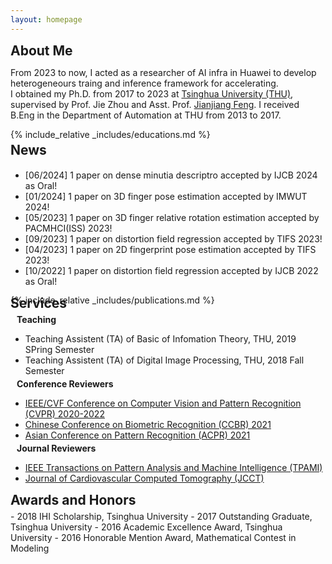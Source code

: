```yaml
---
layout: homepage
---
```


<h2 style="margin: 0px 0px 5px;">About Me</h2>

From 2023 to now, I acted as a researcher of AI infra in Huawei to develop heterogeneours traing and inference framework
for accelerating.  
I obtained my Ph.D. from 2017 to 2023 at [Tsinghua University (THU)](https://www.tsinghua.edu.cn), supervised by Prof.
Jie Zhou and Asst. Prof. [Jianjiang Feng](http://ivg.au.tsinghua.edu.cn/~jfeng). I received B.Eng in the Department of
Automation at THU from 2013 to 2017.

{% include_relative _includes/educations.md %}

<h2 style="margin: -10px 0px 5px;">News</h2>

<div style="height: 200px; overflow: auto;">
<ul>
<li> [06/2024] 1 paper on dense minutia descriptro accepted by IJCB 2024 as Oral! </li>
<li> [01/2024] 1 paper on 3D finger pose estimation accepted by IMWUT 2024! </li>
<li> [05/2023] 1 paper on 3D finger relative rotation estimation accepted by PACMHCI(ISS) 2023! </li>
<li> [09/2023] 1 paper on distortion field regression accepted by TIFS 2023! </li>
<li> [04/2023] 1 paper on 2D fingerprint pose estimation accepted by TIFS 2023! </li>
<li> [10/2022] 1 paper on distortion field regression accepted by IJCB 2022 as Oral! </li>
<li> [02/2022] 1 paper on 3D finger pose estimation accepted by IMWUT 2022! </li>
<li> [12/2021] 1 paper on 3D finger pose estimation accepted by IUI 2022! <b>Best Paper Awards Honorable Mention</b> </li>
<li> [06/2021] 1 paper on orientation field estimation accepted by IJCB 2021 as Oral! </li>
<li> [06/2019] 1 paper on anatomical landmark detection accepted by STACOM 2019 as Poster! </li>
<li> [06/2018] 1 paper on coronary segmentation accepted by STACOM 2018 as Poster! </li>
<li> [10/2016] Joined Asst. Prof. Jianjiang Feng's group and become a member of the Intelligent Vision Group. </li>
</ul>
</div>

{% include_relative _includes/publications.md %}

<h2 style="margin: -30px 0px 5px;">Services</h2>

<h4 style="margin:0 10px 0;">Teaching</h4>

- <autocolor>Teaching Assistent (TA) of Basic of Infomation Theory, THU, 2019 SPring Semester</autocolor>
- <autocolor>Teaching Assistent (TA) of Digital Image Processing, THU, 2018 Fall Semester</autocolor>

<h4 style="margin:-10px 10px 0;">Conference Reviewers</h4>

- <a href="http://cvpr2022.thecvf.com/"><autocolor>IEEE/CVF Conference on Computer Vision and Pattern Recognition (CVPR) 2020-2022</autocolor></a>
- <a href="https://ccbr99.cn/2021/"><autocolor>Chinese Conference on Biometric Recognition (CCBR) 2021</autocolor></a>
- <a href="https://brain.korea.ac.kr/acpr/"><autocolor>Asian Conference on Pattern Recognition (ACPR) 2021</autocolor></a>

<h4 style="margin:-10px 10px 0;">Journal Reviewers</h4>

- <a href="https://www.computer.org/csdl/journal/tp"><autocolor>IEEE Transactions on Pattern Analysis and Machine Intelligence (TPAMI)</autocolor></a>
- <a href="https://www.journalofcardiovascularct.com/"><autocolor>Journal of Cardiovascular Computed Tomography (JCCT)</autocolor></a>

<h2 style="margin: 0px 0px 5px;">Awards and Honors</h2>
- 2018 IHI Scholarship, Tsinghua University
- 2017 Outstanding Graduate, Tsinghua University
- 2016 Academic Excellence Award, Tsinghua University
- 2016 Honorable Mention Award, Mathematical Contest in Modeling